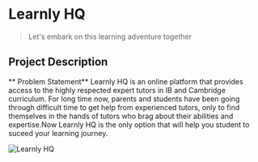 # Learnly HQ

> Let's embark on this learning adventure together

## Project Description

** Problem Statement**
Learnly HQ is an online platform that provides access to the highly respected expert tutors in IB and Cambridge curriculum.
For long time now, parents and students have been going through difficult time to get help from experienced tutors, only to find themselves in the hands of tutors who brag about their abilities and expertise.Now Learnly HQ is the only option that will help you student to suceed your learning journey.

![Learnly HQ ]('/images/learnly-uiux.png')
